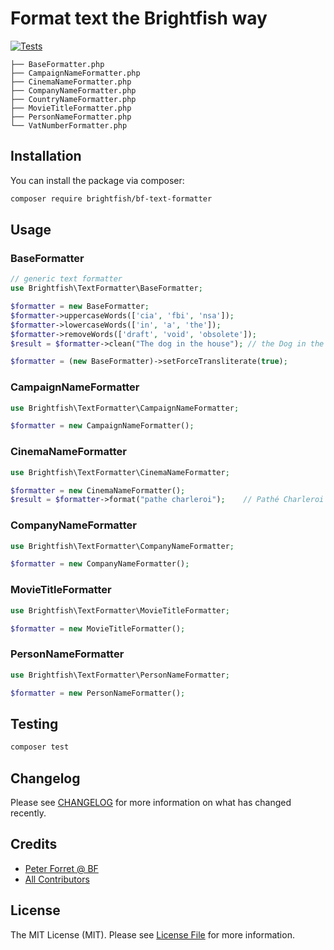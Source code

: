 # Format text the Brightfish way

[![Tests](https://github.com/brightfish-be/TextFormatter/actions/workflows/run-tests.yml/badge.svg)](https://github.com/brightfish-be/TextFormatter/actions/workflows/run-tests.yml)


```
├── BaseFormatter.php
├── CampaignNameFormatter.php
├── CinemaNameFormatter.php
├── CompanyNameFormatter.php
├── CountryNameFormatter.php
├── MovieTitleFormatter.php
├── PersonNameFormatter.php
└── VatNumberFormatter.php
```

## Installation

You can install the package via composer:

```bash
composer require brightfish/bf-text-formatter
```

## Usage

### BaseFormatter

```php
// generic text formatter
use Brightfish\TextFormatter\BaseFormatter;

$formatter = new BaseFormatter;
$formatter->uppercaseWords(['cia', 'fbi', 'nsa']);
$formatter->lowercaseWords(['in', 'a', 'the']);
$formatter->removeWords(['draft', 'void', 'obsolete']);
$result = $formatter->clean("The dog in the house"); // the Dog in the House

$formatter = (new BaseFormatter)->setForceTransliterate(true);
```

### CampaignNameFormatter

```php
use Brightfish\TextFormatter\CampaignNameFormatter;

$formatter = new CampaignNameFormatter();
```

### CinemaNameFormatter

```php
use Brightfish\TextFormatter\CinemaNameFormatter;

$formatter = new CinemaNameFormatter();
$result = $formatter->format("pathe charleroi");    // Pathé Charleroi
```

### CompanyNameFormatter

```php
use Brightfish\TextFormatter\CompanyNameFormatter;

$formatter = new CompanyNameFormatter();
```

### MovieTitleFormatter

```php
use Brightfish\TextFormatter\MovieTitleFormatter;

$formatter = new MovieTitleFormatter();
```

### PersonNameFormatter

```php
use Brightfish\TextFormatter\PersonNameFormatter;

$formatter = new PersonNameFormatter();
```

## Testing

```bash
composer test
```

## Changelog

Please see [CHANGELOG](CHANGELOG.md) for more information on what has changed recently.


## Credits

- [Peter Forret @ BF](https://github.com/brightfish)
- [All Contributors](../../contributors)

## License

The MIT License (MIT). Please see [License File](LICENSE.md) for more information.
